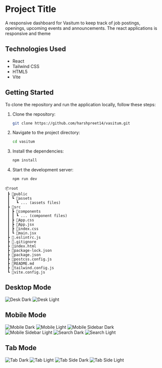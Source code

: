 # Project Title

A responsive dashboard for Vasitum to keep track of job postings, openings, upcoming events and announcements. The react applications is responsive and theme

## Technologies Used

- React
- Tailwind CSS
- HTML5
- Vite

## Getting Started

To clone the repository and run the application locally, follow these steps:

1. Clone the repository:
   ```sh
   git clone https://github.com/harshpreet14/vasitum.git

2. Navigate to the project directory:
   ```sh
   cd vasitum
   
3. Install the dependencies:
   ```sh
   npm install


4. Start the development server:
   ```sh
   npm run dev

```plaintext
📦root
 ┣ 📂public
 ┃ ┗ 📂assets
 ┃   ┗ ... (assets files)
 ┣ 📂src
 ┃ ┣ 📂components
 ┃ ┃ ┗ ... (component files)
 ┃ ┣ 📜App.css
 ┃ ┣ 📜App.jsx
 ┃ ┣ 📜index.css
 ┃ ┗ 📜main.jsx
 ┣ 📜.eslintrc.js
 ┣ 📜.gitignore
 ┣ 📜index.html
 ┣ 📜package-lock.json
 ┣ 📜package.json
 ┣ 📜postcss.config.js
 ┣ 📜README.md
 ┣ 📜tailwind.config.js
 ┗ 📜vite.config.js
```
## Desktop Mode
![Desk Dark](public/desk-dark.png)
![Desk Light](public/desk-light.png)

## Mobile Mode
![Mobile Dark](public/mobile-dark.png)
![Mobile Light](public/mobile-light.png)
![Mobile Sidebar Dark](public/mob-sidebar-dark.png)
![Mobile Sidebar Light](public/mob-sidebar-light.png)
![Search Dark](public/search-dark.png)
![Search Light](public/search-light.png)

## Tab Mode
![Tab Dark](public/tab-dark.png)
![Tab Light](public/tab-light.png)
![Tab Side Dark](public/tab-side-dark.png)
![Tab Side Light](public/tab-side-light.png)

